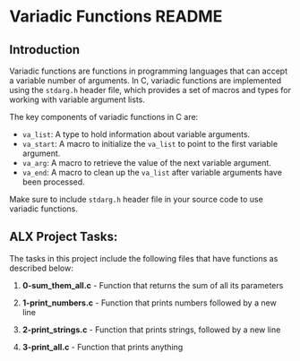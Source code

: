 # Variadic Functions README

## Introduction

Variadic functions are functions in programming languages that can accept a variable number of arguments. In C, variadic functions are implemented using the `stdarg.h` header file, which provides a set of macros and types for working with variable argument lists.

The key components of variadic functions in C are:
- `va_list`: A type to hold information about variable arguments.
- `va_start`: A macro to initialize the `va_list` to point to the first variable argument.
- `va_arg`: A macro to retrieve the value of the next variable argument.
- `va_end`: A macro to clean up the `va_list` after variable arguments have been processed.

Make sure to include `stdarg.h` header file in your source code to use variadic functions.

## ALX Project Tasks:
The tasks in this project include the following files that have functions as described below:

1. **0-sum_them_all.c** - Function that returns the sum of all its parameters

2. **1-print_numbers.c** - Function that prints numbers followed by a new line

3. **2-print_strings.c** - Function that prints strings, followed by a new line

4. **3-print_all.c** - Function that prints anything
